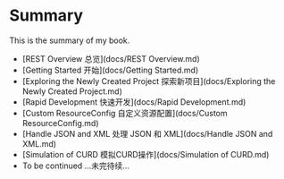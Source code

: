 # Summary

This is the summary of my book.

* [REST Overview 总览](docs/REST Overview.md)
* [Getting Started 开始](docs/Getting Started.md)
* [Exploring the Newly Created Project 探索新项目](docs/Exploring the Newly Created Project.md)
* [Rapid Development 快速开发](docs/Rapid Development.md)
* [Custom ResourceConfig 自定义资源配置](docs/Custom ResourceConfig.md)
* [Handle JSON and XML 处理 JSON 和 XML](docs/Handle JSON and XML.md)
* [Simulation of CURD 模拟CURD操作](docs/Simulation of CURD.md)
* To be continued ...未完待续...